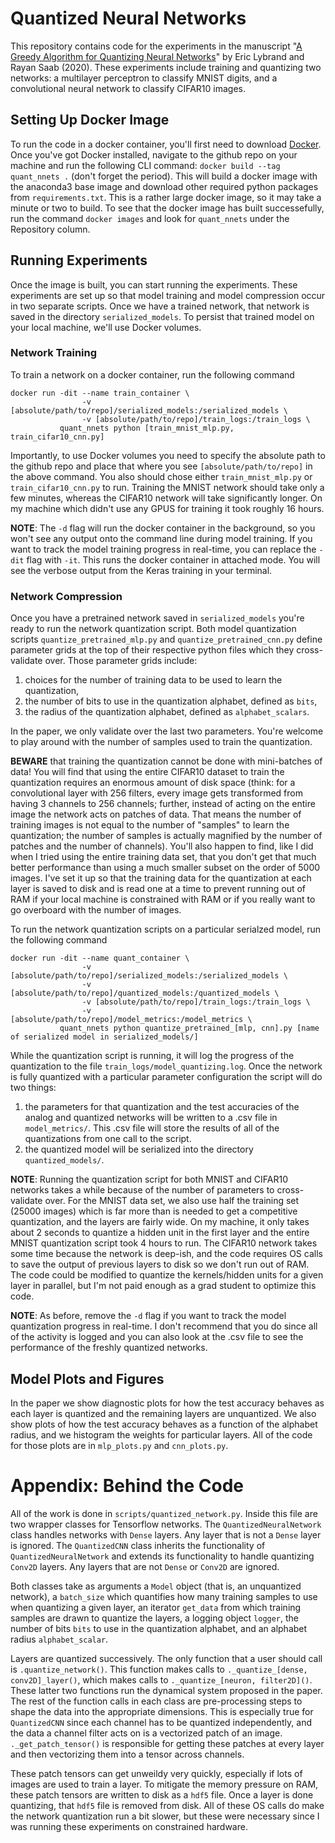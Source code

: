 # Quantized Neural Networks

This repository contains code for the experiments in the manuscript "[A Greedy Algorithm for Quantizing Neural Networks](https://arxiv.org/abs/2010.15979)" by Eric Lybrand and Rayan Saab (2020). These experiments include training and quantizing two networks: a multilayer perceptron to classify MNIST digits, and a convolutional neural network to classify CIFAR10 images. 

## Setting Up Docker Image
To run the code in a docker container, you'll first need to download [Docker](https://www.docker.com/get-started). Once you've got Docker installed, navigate to the github repo on your machine and run the following CLI command: `docker build --tag quant_nnets .` (don't forget the period). This will build a docker image with the anaconda3 base image and download other required python packages from `requirements.txt`. This is a rather large docker image, so it may take a minute or two to build. To see that the docker image has built successefully, run the command `docker images` and look for `quant_nnets` under the Repository column.

## Running Experiments
Once the image is built, you can start running the experiments. These experiments are set up so that model training and model compression occur in two separate scripts. Once we have a trained network, that network is saved in the directory `serialized_models`. To persist that trained model on your local machine, we'll use Docker volumes.

### Network Training

To train a network on a docker container, run the following command
```
docker run -dit --name train_container \
                -v [absolute/path/to/repo]/serialized_models:/serialized_models \
                -v [absolute/path/to/repo]/train_logs:/train_logs \
           quant_nnets python [train_mnist_mlp.py, train_cifar10_cnn.py]
```

Importantly, to use Docker volumes you need to specify the absolute path to the github repo and place that where you see `[absolute/path/to/repo]` in the above command. You also should chose either `train_mnist_mlp.py` or `train_cifar10_cnn.py`  to run. Training the MNIST network should take only a few minutes, whereas the CIFAR10 network will take significantly longer. On my machine which didn't use any GPUS for training it took roughly 16 hours. 

**NOTE**: The `-d` flag will run the docker container in the background, so you won't see any output onto the command line during model training. If you want to track the model training progress in real-time, you can replace the `-dit` flag with `-it`. This runs the docker container in attached mode. You will see the verbose output from the Keras training in your terminal. 

### Network Compression
Once you have a pretrained network saved in `serialized_models` you're ready to run the network quantization script. Both model quantization scripts `quantize_pretrained_mlp.py` and `quantize_pretrained_cnn.py` define parameter grids at the top of their respective python files which they cross-validate over. Those parameter grids include:
1. choices for the number of training data to be used to learn the quantization,
2. the number of bits to use in the quantization alphabet, defined as `bits`,
3. the radius of the quantization alphabet, defined as `alphabet_scalars`.

In the paper, we only validate over the last two parameters. You're welcome to play around with the number of samples used to train the quantization. 

**BEWARE** that training the quantization cannot be done with mini-batches of data! You will find that using the entire CIFAR10 dataset to train the quantization requires an enormous amount of disk space (think: for a convolutional layer with 256 filters, every image gets transformed from having 3 channels to 256 channels; further, instead of acting on the entire image the network acts on patches of data. That means the number of training images is not equal to the number of "samples" to learn the quantization; the number of samples is actually magnified by the number of patches and the number of channels). You'll also happen to find, like I did when I tried using the entire training data set, that you don't get that much better performance than using a much smaller subset on the order of 5000 images. I've set it up so that the training data for the quantization at each layer is saved to disk and is read one at a time to prevent running out of RAM if your local machine is constrained with RAM or if you really want to go overboard with the number of images.

To run the network quantization scripts on a particular serialzed model, run the following command
```
docker run -dit --name quant_container \
                -v [absolute/path/to/repo]/serialized_models:/serialized_models \
                -v [absolute/path/to/repo]/quantized_models:/quantized_models \
                -v [absolute/path/to/repo]/train_logs:/train_logs \
                -v [absolute/path/to/repo]/model_metrics:/model_metrics \
           quant_nnets python quantize_pretrained_[mlp, cnn].py [name of serialized model in serialized_models/]
```

While the quantization script is running, it will log the progress of the quantization to the file `train_logs/model_quantizing.log`. Once the network is fully quantized with a particular parameter configuration the script will do two things:
1. the parameters for that quantization and the test accuracies of the analog and quantized networks will be written to a .csv file in `model_metrics/`. This .csv file will store the results of all of the quantizations from one call to the script.
2. the quantized model will be serialized into the directory `quantized_models/`.

**NOTE**: Running the quantization script for both MNIST and CIFAR10 networks takes a while because of the number of parameters to cross-validate over. For the MNIST data set, we also use half the training set (25000 images) which is far more than is needed to get a competitive quantization, and the layers are fairly wide.  On my machine, it only takes about 2 seconds to quantize a hidden unit in the first layer and the entire MNIST quantization script took 4 hours to run. The CIFAR10 network takes some time because the network is deep-ish, and the code requires OS calls to save the output of previous layers to disk so we don't run out of RAM. The code could be modified to quantize the kernels/hidden units for a given layer in parallel, but I'm not paid enough as a grad student to optimize this code.

**NOTE**: As before, remove the `-d` flag if you want to track the model quantization progress in real-time. I don't recommend that you do since all of the activity is logged and you can also look at the .csv file to see the performance of the freshly quantized networks.

## Model Plots and Figures

In the paper we show diagnostic plots for how the test accuracy behaves as each layer is quantized and the remaining layers are unquantized. We also show plots of how the test accuracy behaves as a function of the alphabet radius, and we histogram the weights for particular layers. All of the code for those plots are in `mlp_plots.py` and `cnn_plots.py`. 

# Appendix: Behind the Code
All of the work is done in `scripts/quantized_network.py`. Inside this file are two wrapper classes for Tensorflow networks. The `QuantizedNeuralNetwork` class handles networks with `Dense` layers. Any layer that is not a `Dense` layer is ignored. The `QuantizedCNN` class inherits the functionality of `QuantizedNeuralNetwork` and extends its functionality to handle quantizing `Conv2D` layers. Any layers that are not `Dense` or `Conv2D` are ignored. 

Both classes take as arguments a `Model` object (that is, an unquantized network), a `batch_size` which quantifies how many training samples to use when quantizing a given layer, an iterator `get_data` from which training samples are drawn to quantize the layers, a logging object `logger`, the number of bits `bits` to use in the quantization alphabet, and an alphabet radius `alphabet_scalar`. 

Layers are quantized successively. The only function that a user should call is `.quantize_network()`. This function makes calls to `._quantize_[dense, conv2D]_layer()`, which makes calls to `._quantize_[neuron, filter2D]()`. These latter two functions run the dynamical system proposed in the paper. The rest of the function calls in each class are pre-processing steps to shape the data into the appropriate dimensions. This is especially true for `QuantizedCNN` since each channel has to be quantized independently, and the data a channel filter acts on is a vectorized patch of an image. `._get_patch_tensor()` is responsible for getting these patches at every layer and then vectorizing them into a tensor across channels. 

These patch tensors can get unweildy very quickly, especially if lots of images are used to train a layer. To mitigate the memory pressure on RAM, these patch tensors are written to disk as a `hdf5` file. Once a layer is done quantizing, that `hdf5` file is removed from disk. All of these OS calls do make the network quantization run a bit slower, but these were necessary since I was running these experiments on constrained hardware.
